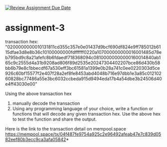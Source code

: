 [![Review Assignment Due Date](https://classroom.github.com/assets/deadline-readme-button-22041afd0340ce965d47ae6ef1cefeee28c7c493a6346c4f15d667ab976d596c.svg)](https://classroom.github.com/a/rDdYqyM0)
# assignment-3

transaction hex:
"0200000000010131811cd355c357e0e01437d9bcf690df824e9ff785012b6115dfae3d8e8b36c10100000000fdffffff0220a107000000000016001485d78eb795bd9c8a21afefc8b6fdaedf718368094c08100000000000160014840ab165c9c2555d4a31b9208ad806f89d2535e20247304402207bce86d430b58bb6b79e8c1bbecdf67a530eff3bc61581a1399e0b28a741c0ee0220303d5ce926c60bf15577f2e407f28a2ef8fe8453abd4048b716e97dbb1e3a85c01210260828bc77486a55e3bc6032ccbeda915d9494eda17b4a54dbe3b24506d40e4ff43030e00"

Using the above transaction hex
1) manually decode the transaction
2) Using any programming language of your choice, write a function or functions that will decode any given transaction hex. Use the above hex to test the function and share the output.

Here is the link to the transaction detail on mempool.space
https://mempool.space/tx/04f487fe9754a925c2e96492afeab47e7c839d0582eef80b3ecc9ca3afa05842*
